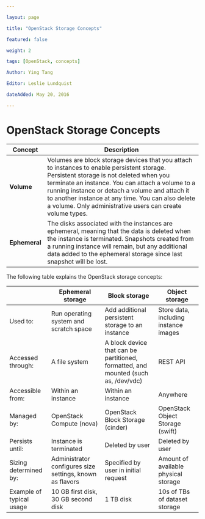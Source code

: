 ```yaml
--- 

layout: page 

title: "OpenStack Storage Concepts" 

featured: false 

weight: 2

tags: [OpenStack, concepts] 

Author: Ying Tang

Editor: Leslie Lundquist

dateAdded: May 20, 2016 

--- 
```


# OpenStack Storage Concepts

| **Concept**   |  **Description**                                      																																																																											|
|---------------|-------------------------------------------------------------------------------------------------------------------------------------------------------------------------------------------------------------------------------------------------------------------------------------------------------------------------------------------------------------------|
| **Volume**    |  Volumes are block storage devices that you attach to instances to enable persistent storage. Persistent storage is not deleted when you terminate an instance. You can attach a volume to a running instance or detach a volume and attach it to another instance at any time. You can also delete a volume. Only administrative users can create volume types.  |
| **Ephemeral** |  The disks associated with the instances are ephemeral, meaning that the data is deleted when the instance is terminated. Snapshots created from a running instance will remain, but any additional data added to the ephemeral storage since last snapshot will be lost.                                                                                         |

The following table explains the OpenStack storage concepts:

|                            | **Ephemeral storage**                                      |	**Block storage**                                                                  |	**Object storage**                  |
|----------------------------|------------------------------------------------------------|------------------------------------------------------------------------------------|----------------------------------------|
| Used to:                   | Run operating system and scratch space                     | Add additional persistent storage to an instance                                   | Store data, including instance images  |
| Accessed through:          | A file system 	                                          | A block device that can be partitioned, formatted, and mounted (such as, /dev/vdc) | REST API                               |
| Accessible from:           | Within an instance                                         | Within an instance 	                                                               | Anywhere                               |
| Managed by: 	             | OpenStack Compute (nova)                                   |	OpenStack Block Storage (cinder)                                                   | OpenStack Object Storage (swift)       |
| Persists until:            | Instance is terminated                                     |	Deleted by user                                                                    | Deleted by user                        |
| Sizing determined by:      | Administrator configures size settings, known as flavors   | Specified by user in initial request 	                                           | Amount of available physical storage   |
| Example of typical usage   | 10 GB first disk, 30 GB second disk                        |  1 TB disk                                                                         | 10s of TBs of dataset storage          |
	 	 	


